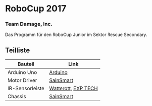 # RoboCup 2017
### Team Damage, Inc.
Das Programm für den RoboCup Junior im Sektor Rescue Secondary.
## Teilliste

Bauteil | Link
---- | ----
Arduino Uno | [Arduino](https://store.arduino.cc/product/A000066)
Motor Driver | [SainSmart](http://www.sainsmart.com/sainsmart-l298n-dual-h-bridge-stepper-motor-driver-controller-board-module-for-arduino-robot.html)
IR-Sensorleiste | [Watterott](http://www.watterott.com/de/QTR-8RC-Reflectance-Sensor-Array), [EXP TECH](http://www.exp-tech.de/zumo-abstandssensor?___SID=U)
Chassis | [SainSmart](https://www.sainsmart.com/sainsmart-4wd-drive-aluminum-mobile-robot-platform-for-robot-arduino-uno-mega2560-r3-duemilanove-silver.html)
